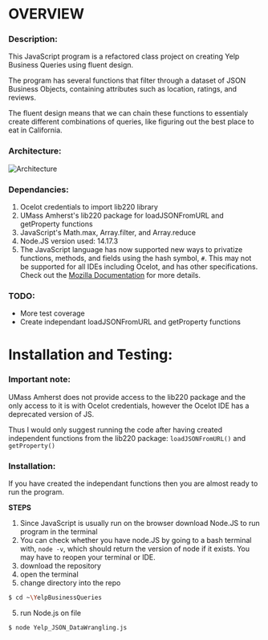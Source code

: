 # OVERVIEW
### **Description:**
This JavaScript program is a refactored class project on creating Yelp Business Queries using fluent design. 

The program has several functions that filter through a dataset of JSON Business Objects, containing attributes such as location, ratings, and reviews.

The fluent design means that we can chain these functions to essentialy create different combinations of queries, like figuring out the best place to eat in California.
### **Architecture**:
![Architecture](https://lucid.app/publicSegments/view/3f32e049-8949-43e5-831e-c697c63a44a7/image.png)
### **Dependancies**:
1. Ocelot credentials to import lib220 library
1. UMass Amherst's lib220 package for loadJSONFromURL and getProperty functions
1. JavaScript's Math.max, Array.filter, and Array.reduce 
1. Node.JS version used: 14.17.3
1. The JavaScript language has now supported new ways to privatize functions, methods, and fields using the hash symbol, ``#``. This may not be supported for all IDEs including Ocelot, and has other specifications. Check out the [Mozilla Documentation](https://developer.mozilla.org/en-US/docs/Web/JavaScript/Reference/Classes/Private_class_fields) for more details.
### **TODO**:
- More test coverage
- Create independant loadJSONFromURL and getProperty functions
# Installation and Testing:
### **Important note**:
UMass Amherst does not provide access to the lib220 package and the only access to it is with Ocelot credentials, however the Ocelot IDE has a deprecated version of JS. 

Thus I would only suggest running the code after having created independent functions from the lib220 package: ``loadJSONFromURL()`` and ``getProperty()``
### **Installation**:
If you have created the independant functions then you are almost ready to run the program.

**STEPS**
1. Since JavaScript is usually run on the browser download Node.JS to run program  in the terminal
2. You can check whether you have node.JS by going to a bash terminal with, ```node -v```, which should return the version of node if it exists. You may have to reopen your terminal or IDE.
3. download the repository
4. open the terminal
5. change directory into the repo
```BASH
$ cd ~\YelpBusinessQueries
```
5. run Node.js on file
```BASH
$ node Yelp_JSON_DataWrangling.js 
```
